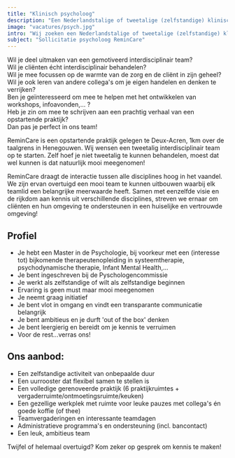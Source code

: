 ```yaml
---
title: "Klinisch psycholoog"
description: "Een Nederlandstalige of tweetalige (zelfstandige) klinisch psycholoog met een passie voor het begeleiden van jonge kinderen en/of ouders voor, tijdens of na de zwangerschap. "
image: "vacatures/psych.jpg"
intro: "Wij zoeken een Nederlandstalige of tweetalige (zelfstandige) klinisch psycholoog met een passie voor het begeleiden van jonge kinderen en/of ouders voor, tijdens of na de zwangerschap. "
subject: "Sollicitatie psycholoog ReminCare"
---
```


Wil je deel uitmaken van een gemotiveerd interdisciplinair team?\
Wil je cliënten écht interdisciplinair behandelen?\
Wil je mee focussen op de warmte van de zorg en de cliënt in zijn geheel?\
Wil je ook leren van andere collega's om je eigen handelen en denken te verrijken?\
Ben je geïnteresseerd om mee te helpen met het ontwikkelen van workshops, infoavonden,... ?\
Heb je zin om mee te schrijven aan een prachtig verhaal van een opstartende praktijk?\
Dan pas je perfect in ons team!

ReminCare is een opstartende praktijk gelegen te Deux-Acren, 1km over de taalgrens in Henegouwen. Wij wensen een tweetalig interdisciplinair team op te starten. Zelf hoef je niet tweetalig te kunnen behandelen, moest dat wel kunnen is dat natuurlijk mooi meegenomen!

ReminCare draagt de interactie tussen alle disciplines hoog in het vaandel. We zijn ervan overtuigd een mooi team te kunnen uitbouwen waarbij elk teamlid een belangrijke meerwaarde heeft. Samen met eenzelfde visie en de rijkdom aan kennis uit verschillende disciplines, streven we ernaar om cliënten en hun omgeving te ondersteunen in een huiselijke en vertrouwde omgeving!

## Profiel

- Je hebt een Master in de Psychologie, bij voorkeur met een (interesse tot) bijkomende therapeutenopleiding in systeemtherapie, psychodynamische therapie, Infant Mental Health,...
- Je bent ingeschreven bij de Pyschologencommissie
- Je werkt als zelfstandige of wilt als zelfstandige beginnen
- Ervaring is geen must maar mooi meegenomen
- Je neemt graag initiatief
- Je bent vlot in omgang en vindt een transparante communicatie belangrijk
- Je bent ambitieus en je durft 'out of the box' denken
- Je bent leergierig en bereidt om je kennis te verruimen
- Voor de rest...verras ons!

## Ons aanbod:

- Een zelfstandige activiteit van onbepaalde duur
- Een uurrooster dat flexibel samen te stellen is
- Een volledige gerenoveerde praktijk (6 praktijkruimtes + vergaderruimte/ontmoetingsruimte/keuken)
- Een gezellige werkplek met ruimte voor leuke pauzes met collega's én goede koffie (of thee)
- Teamvergaderingen en interessante teamdagen
- Administratieve programma's en ondersteuning (incl. bancontact)
- Een leuk, ambitieus team

Twijfel of helemaal overtuigd? Kom zeker op gesprek om kennis te maken!
